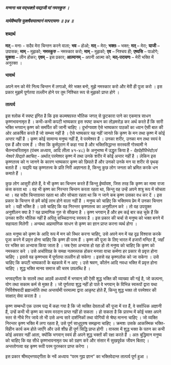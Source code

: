 ##### मन्मना भव मद्भक्तो मद्याजी मां नमस्कुरु ।
##### मामेवैष्यसि युक्त्वैवमात्मानं मत्परायणः ॥ ३४ ॥

#### शब्दार्थ

**मत्** – मनाः - सदैव मेरा चिन्तन करने वाला; **भव** – होओ; **मत्** – मेरा; **भक्तः** – भक्त; **मत्** – मेरा; **याजी** – उपासक; **माम्** – मुझको; **नमस्कुरु** – नमस्कार करो; **माम्** – मुझको; **एव** – निश्चय ही; **एष्यसि** – पाओगे; **युक्त्वा** – लीन होकर; **एवम्** – इस प्रकार; **आत्मानम्** – अपनी आत्मा को; **मत्-परायणः** – मेरी भक्ति में अनुरक्त ।

#### भावार्थ

अपने मन को मेरे नित्य चिन्तन में लगाओ, मेरे भक्त बनो, मुझे नमस्कार करो और मेरी ही पूजा करो । इस प्रकार मुझमें पूर्णतया तल्लीन होने पर तुम निश्चित रूप से मुझको प्राप्त होगे ।

#### तात्पर्य

इस श्लोक में स्पष्ट इंगित है कि इस कल्मषग्रस्त भौतिक जगत् से छुटकारा पाने का एकमात्र साधन कृष्णभावनामृत है । कभी-कभी कपटी भाष्यकार इस स्पष्ट कथन का तोड़मरोड़ कर अर्थ करते हैं कि सारी भक्ति भगवान् कृष्ण को समर्पित की जानी चाहिए । दुर्भाग्यवश ऐसे भाष्यकार पाठकों का ध्यान ऐसी बात की ओर आकर्षित करते हैं जो सम्भव नहीं है । ऐसे भाष्यकार यह नहीं जानते कि कृष्ण के मन तथा कृष्ण में कोई अन्तर नहीं है । कृष्ण कोई सामान्य मनुष्य नहीं हैं, वे परमेश्वर हैं । उनका शरीर, उनका मन तथा स्वयं वे एक हैं और परम हैं । जैसा कि कूर्मपुराण में कहा गया है और भक्तिसिद्धान्त सरस्वती गोस्वामी ने चैतन्यचरितामृत (पंचम अध्याय, आदि लीला ४१-४८) के अनुभाष्य में उद्धृत किया है -  *देहदेहीविभेदोऽयं नेश्वरे विद्यते क्वचित्* - अर्थात् परमेश्वर कृष्ण में तथा उनके शरीर में कोई अन्तर नहीं है । लेकिन इस कृष्णतत्त्व को न जानने के कारण भाष्यकार कृष्ण को छिपाते हैं और उनको उनके मन या शरीर से पृथक् बताते हैं । यद्यपि यह कृष्णतत्त्व के प्रति निरी अज्ञानता है, किन्तु कुछ लोग जनता को भ्रमित करके धन कमाते हैं ।

कुछ लोग आसुरी होते हैं, वे भी कृष्ण का चिन्तन करते हैं किन्तु ईर्ष्यावश, जिस तरह कि कृष्ण का मामा राजा कंस करता था । वह भी कृष्ण का निरन्तर चिन्तन करता रहता था, किन्तु वह उन्हें अपने शत्रु रूप में सोचता था । वह सदैव चिन्ताग्रस्त रहता था और सोचता रहता था कि न जाने कब कृष्ण उसका वध कर दें । इस प्रकार के चिन्तन से हमें कोई लाभ होने वाला नहीं है । मनुष्य को चाहिए कि भक्तिमय प्रेम में उनका चिन्तन करे । यही भक्ति है । उसे चाहिए कि वह निरन्तर कृष्णतत्त्व का अनुशीलन करे । तो वह उपयुक्त अनुशीलन क्या है ? यह प्रामाणिक गुरु से सीखना है । कृष्ण भगवान् हैं और हम कई बार कह चुके हैं कि उनका शरीर भौतिक नहीं है अपितु सच्चिदानन्द स्वरूप है । इस प्रकार की चर्चा से मनुष्य को भक्त बनने में सहायता मिलेगी । अन्यथा अप्रामाणिक साधन से कृष्ण का ज्ञान प्राप्त करना व्यर्थ होगा ।

अतः मनुष्य को कृष्ण के आदि रूप में मन को स्थिर करना चाहिए, उसे अपने मन में यह दृढ़ विश्वास करके पूजा करने में प्रवृत्त होना चाहिए कि कृष्ण ही परम हैं । कृष्ण की पूजा के लिए भारत में हजारों मन्दिर हैं, जहाँ पर भक्ति का अभ्यास किया जाता है । जब ऐसा अभ्यास हो रहा हो तो मनुष्य को चाहिए कि कृष्ण को नमस्कार करे । उसे अर्चाविग्रह के समक्ष नतमस्तक होकर मनसा वाचा कर्मणा हर प्रकार से प्रवृत्त होना चाहिए । इससे वह कृष्णभाव में पूर्णतया तल्लीन हो सकेगा । इससे वह कृष्णलोक को जा सकेगा । उसे चाहिए कि कपटी भाष्यकारों के बहकावे में न आए । उसे श्रवण, कीर्तन आदि नवधा भक्ति में प्रवृत्त होना चाहिए । शुद्ध भक्ति मानव समाज की चरम उपलब्धि है ।

भगवद्गीता के सातवें तथा आठवें अध्यायों में भगवान् की ऐसी शुद्ध भक्ति की व्याख्या की गई है, जो कल्पना, योग तथा सकाम कर्म से मुक्त है । जो पूर्णतया शुद्ध नहीं हो पाते वे भगवान् के विभिन्न स्वरूपों द्वारा यथा निर्विशेषवादी ब्रह्मज्योति तथा अन्तर्यामी परमात्मा द्वारा आकृष्ट होते हैं, किन्तु शुद्ध भक्त तो परमेश्वर की साक्षात् सेवा करता है ।

कृष्ण सम्बन्धी एक उत्तम पद्य में कहा गया है कि जो व्यक्ति देवताओं की पूजा में रत हैं, वे सर्वाधिक अज्ञानी हैं, उन्हें कभी भी कृष्ण का चरम वरदान प्राप्त नहीं हो सकता । हो सकता है कि प्रारम्भ में कोई भक्त अपने स्तर से नीचे गिर जाये तो भी उसे अन्य सारे दार्शनिकों तथा योगियों से श्रेष्ठ मानना चाहिए । जो व्यक्ति निरन्तर कृष्ण भक्ति में लगा रहता है, उसे पूर्ण साधुपुरुष समझना चाहिए । क्रमशः उसके आकस्मिक भक्ति-विहीन कार्य कम होते जाएँगे और उसे शीघ्र ही पूर्ण सिद्धि प्राप्त होगी । वास्तव में शुद्ध भक्त के पतन का कभी कोई अवसर नहीं आता, क्योंकि भगवान् स्वयं ही अपने शुद्ध भक्तों की रक्षा करते हैं । अतः बुद्धिमान मनुष्य को चाहिए कि वह सीधे कृष्णभावनामृत पथ को ग्रहण करे और संसार में सुखपूर्वक जीवन बिताए । अन्ततोगत्वा वह कृष्ण रूपी परम पुरस्कार प्राप्त करेगा ।

इस प्रकार श्रीमद्भगवद्गीता के नवें अध्याय “परम गुह्य ज्ञान” का भक्तिवेदान्त तात्पर्य पूर्ण हुआ ।